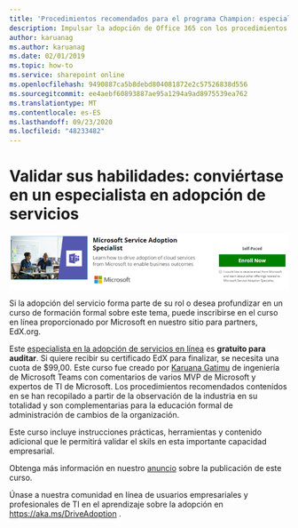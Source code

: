 ```yaml
---
title: 'Procedimientos recomendados para el programa Champion: especialista en adopción de servicios'
description: Impulsar la adopción de Office 365 con los procedimientos recomendados del programa campeón
author: karuanag
ms.author: karuanag
ms.date: 02/01/2019
ms.topic: how-to
ms.service: sharepoint online
ms.openlocfilehash: 9490887ca5b8debd804081872e2c57526838d556
ms.sourcegitcommit: ee4aebf60893887ae95a1294a9ad8975539ea762
ms.translationtype: MT
ms.contentlocale: es-ES
ms.lasthandoff: 09/23/2020
ms.locfileid: "48233482"
---
```

# <a name="validate-your-skills---become-a-service-adoption-specialist"></a>Validar sus habilidades: conviértase en un especialista en adopción de servicios

![Curso especialista en adopción de servicios](media/champs_sascourse.png)

Si la adopción del servicio forma parte de su rol o desea profundizar en un curso de formación formal sobre este tema, puede inscribirse en el curso en línea proporcionado por Microsoft en nuestro sitio para partners, EdX.org. 

Este [especialista en la adopción de servicios en línea](https://aka.ms/AdoptionCert) es **gratuito para auditar**.  Si quiere recibir su certificado EdX para finalizar, se necesita una cuota de $99,00.  Este curso fue creado por [Karuana Gatimu](https://linkedin.com/in/karuanagatimu) de ingeniería de Microsoft Teams con comentarios de varios MVP de Microsoft y expertos de TI de Microsoft.  Los procedimientos recomendados contenidos en se han recopilado a partir de la observación de la industria en su totalidad y son complementarias para la educación formal de administración de cambios de la organización.  

Este curso incluye instrucciones prácticas, herramientas y contenido adicional que le permitirá validar el skils en esta importante capacidad empresarial.  

Obtenga más información en nuestro [anuncio](https://aka.ms/AdoptionCertAnnouncement) sobre la publicación de este curso. 

Únase a nuestra comunidad en línea de usuarios empresariales y profesionales de TI en el aprendizaje sobre la adopción en https://aka.ms/DriveAdoption . 